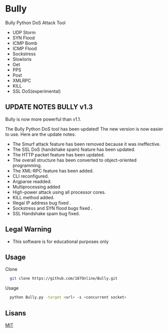 
# Bully

Bully Python DoS Attack Tool 
* UDP Storm 
* SYN Flood
* ICMP Bomb
* ICMP Flood 
* Sockstress 
* Slowloris
* Get 
* PPS
* Post 
* XMLRPC 
* KILL
* SSL DoS(experimental)

## UPDATE NOTES BULLY v1.3
 Bully is now more powerful than v1.1.
 
 The Bully Python DoS tool has been updated! The new version is now easier to use. Here are the update notes:
* The Smurf attack feature has been removed because it was ineffective.
* The SSL DoS (handshake spam) feature has been updated.
* The HTTP packet feature has been updated.
* The overall structure has been converted to object-oriented programming.
* The XML-RPC feature has been added.
* CLI reconfigured.
* Argparse readded.
* Multiprocessing added
* High-power attack using all processor cores.
* KILL method added.
* Illegal IP address bug fixed .
* Sockstress and SYN flood bugs fixed .
* SSL Handshake spam bug fixed.

## Legal Warning 

* This software is for educational purposes only

## Usage

Clone

```bash
  git clone https://github.com/187Online/Bully.git
```


Usage
```bash
  python Bully.py -target <url> -s <concurrent socket> 
```

## Lisans

[MIT](https://choosealicense.com/licenses/mit/)

  
